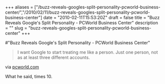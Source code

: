 +++
aliases = ["/buzz-reveals-googles-split-personality-pcworld-business-center/","/2010/02/11/buzz-reveals-googles-split-personality-pcworld-business-center"]
date = "2010-02-11T15:53:20Z"
draft = false
title = "Buzz Reveals Google's Split Personality - PCWorld Business Center"
description = ""
slug = "buzz-reveals-googles-split-personality-pcworld-business-center"
+++

#"Buzz Reveals Google's Split Personality - PCWorld Business Center"


 <div class="posterous_bookmarklet_entry">
 <blockquote class="posterous_short_quote">I want Google to start treating me like a person. Just one person, not as at least three different accounts.</blockquote>

<div class="posterous_quote_citation">via <a href="http://www.pcworld.com/businesscenter/article/188978/buzz_reveals_googles_split_personality.html">pcworld.com</a></div>
 <p>What he said, times 10.</p></div>
 